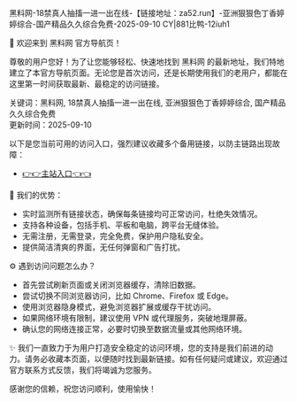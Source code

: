  黑料网-18禁真人抽搐一进一出在线-【链接地址：za52.run】-亚洲狠狠色丁香婷婷综合-国产精品久久综合免费-2025-09-10 CY|881比鸭-12iuh1

🎉 欢迎来到 黑料网 官方导航页！

尊敬的用户您好！为了让您能够轻松、快速地找到 黑料网 的最新地址，我们特地建立了本官方导航页面。无论您是首次访问，还是长期使用我们的老用户，都能在这里第一时间获取最新、最稳定的访问链接。

关键词：黑料网, 18禁真人抽搐一进一出在线, 亚洲狠狠色丁香婷婷综合, 国产精品久久综合免费  
更新时间：2025-09-10  

以下是您当前可用的访问入口，强烈建议收藏多个备用链接，以防主链路出现故障：

- [👉👉主站入口👈👈](za52.run)  

📌 我们的优势：  
- 实时监测所有链接状态，确保每条链接均可正常访问，杜绝失效情况。  
- 支持各种设备，包括手机、平板和电脑，跨平台无缝体验。  
- 无需注册，无需登录，完全免费，保护用户隐私安全。  
- 提供简洁清爽的界面，无任何弹窗和广告打扰。  

⚙️ 遇到访问问题怎么办？  
- 首先尝试刷新页面或关闭浏览器缓存，清除旧数据。  
- 尝试切换不同浏览器访问，比如 Chrome、Firefox 或 Edge。  
- 使用浏览器隐身模式，避免浏览器扩展或缓存干扰访问。  
- 如果网络环境有限制，建议使用 VPN 或代理服务，突破地理屏蔽。  
- 确认您的网络连接正常，必要时切换至数据流量或其他网络环境。  

✨ 我们一直致力于为用户打造安全稳定的访问环境，您的支持是我们前进的动力。请务必收藏本页面，以便随时找到最新链接。如有任何疑问或建议，欢迎通过官方联系方式反馈，我们将竭诚为您服务。  

感谢您的信赖，祝您访问顺利，使用愉快！
